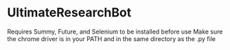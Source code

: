# UltimateResearchBot
Requires Summy, Future, and Selenium to be installed before use
Make sure the chrome driver is in your PATH and in the same directory as the .py file
